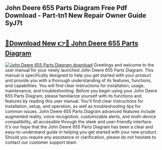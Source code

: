 ## John Deere 655 Parts Diagram Free Pdf Download - Part-tn1 New Repair Owner Guide SyJ7t

# <h2><a href="http://dfiffdf.blite.top/?on=John+Deere+655+Parts+Diagram">🔗Download New 👉🔴 John Deere 655 Parts Diagram</a></h2>

[![John Deere 655 Parts Diagram download](https://i.imgur.com/lujVjoI.png)](http://dfiffdf.blite.top/?on=John+Deere+655+Parts+Diagram)
Greetings and welcome to the user manual for your newly launched John Deere 655 Parts Diagram. This manual is specifically designed to help you get started with your product and provide you with a thorough understanding of its features, functions, and capabilities. You will find clear instructions for installation, usage, maintenance, and troubleshooting. Before you begin using your John Deere 655 Parts Diagram, please familiarize yourself with its functions and features by reading this user manual. You'll find clear instructions for installation, setup, and operation, as well as troubleshooting tips for common issues. John Deere 655 Parts Diagram advanced features include augmented reality, voice recognition, customizable alerts, and multi-device compatibility, all accessible through the sleek and user-friendly interface. It's our hope that the John Deere 655 Parts Diagram has been a clear and easy-to-understand guide in helping you get started with your new product. Should you require any assistance or clarification, please do not hesitate to contact our customer support team.
